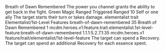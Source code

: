<ability>
  <name>Breath of Dawn Remembered</name>
  <flavor>The power you channel grants the ability to get back in the fight.</flavor>
  <keywords>
    <keyword>Green</keyword>
    <keyword>Magic</keyword>
    <keyword>Ranged</keyword>
  </keywords>
  <type>Triggered</type>
  <distance>Ranged 10</distance>
  <target>Self or one ally</target>
  <trigger>The target starts their turn or takes damage.</trigger>
  <metadata>
    <class>elementalist</class>
    <feature_type>trait</feature_type>
    <file_dpath>Elementalist/1st-Level Features</file_dpath>
    <item_id>breath-of-dawn-remembered</item_id>
    <item_index>35</item_index>
    <item_name>Breath of Dawn Remembered</item_name>
    <level>1</level>
    <scc>mcdm.heroes.v1:feature.trait.elementalist.1st-level-feature:breath-of-dawn-remembered</scc>
    <scdc>1.1.1:5.2.7.1:35</scdc>
    <source>mcdm.heroes.v1</source>
    <type>feature/trait/elementalist/1st-level-feature</type>
  </metadata>
  <effects>
    <effect type="mundane">The target can spend a Recovery.</effect>
    <effect type="mundane" cost="Spend 1+ Essence">The target can spend an additional Recovery for each essence spent.</effect>
  </effects>
</ability>
